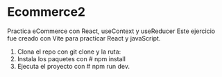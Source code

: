 # Ecommerce2
Practica eCommerce con React, useContext y useReducer 
Este ejercicio fue creado con Vite para practicar React y javaScript.
1. Clona el repo con git clone y la ruta: 
2. Instala los paquetes con # npm install
3. Ejecuta el proyecto con # npm run dev.
